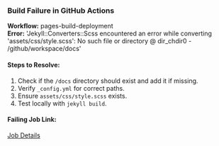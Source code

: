 ### Build Failure in GitHub Actions

**Workflow:** pages-build-deployment  
**Error:** 'Jekyll::Converters::Scss encountered an error while converting 'assets/css/style.scss': No such file or directory @ dir_chdir0 - /github/workspace/docs'

#### Steps to Resolve:
1. Check if the `/docs` directory should exist and add it if missing.
2. Verify `_config.yml` for correct paths.
3. Ensure `assets/css/style.scss` exists.
4. Test locally with `jekyll build`.

#### Failing Job Link:
[Job Details](https://github.com/yossideutsch1973/gogl/actions/runs/18472591456/job/52629774236)
